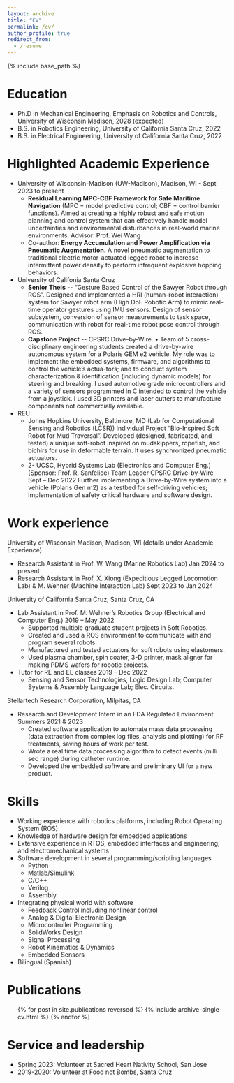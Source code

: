 ```yaml
---
layout: archive
title: "CV"
permalink: /cv/
author_profile: true
redirect_from:
  - /resume
---
```


{% include base_path %}

Education
======
* Ph.D in Mechanical Engineering, Emphasis on Robotics and Controls, University of Wisconsin Madison, 2028 (expected)
* B.S. in Robotics Engineering, University of California Santa Cruz, 2022
* B.S. in Electrical Engineering, University of California Santa Cruz, 2022

Highlighted Academic Experience
======
* University of Wisconsin-Madison (UW-Madison), Madison, WI - Sept 2023 to present
  * **Residual Learning MPC-CBF Framework for Safe Maritime Navigation** (MPC = model predictive control; CBF = control barrier functions). Aimed at creating a highly robust and safe motion planning and control system that can effectively handle model uncertainties and environmental disturbances in real-world marine environments. Advisor: Prof. Wei Wang
  * Co-author: **Energy Accumulation and Power Amplification via Pneumatic Augmentation.** A novel pneumatic augmentation to traditional electric motor-actuated legged robot to increase intermittent power density to perform infrequent explosive hopping behaviors.
* University of Califonia Santa Cruz
  * **Senior Theis** -- “Gesture Based Control of the Sawyer Robot through ROS”. Designed and implemented a HRI (human-robot interaction) system for Sawyer robot arm (High DoF Robotic Arm) to mimic real-time operator gestures using IMU sensors. Design of sensor subsystem, conversion of sensor measurements to task space, communication with robot for real-time robot pose control through ROS.
  * **Capstone Project** -- CPSRC Drive-by-Wire. •	Team of 5 cross-disciplinary engineering students created a drive-by-wire autonomous system for a Polaris GEM e2 vehicle. My role was to implement the embedded systems, firmware, and algorithms to control the vehicle’s actua-tors; and to conduct system characterization & identification (including dynamic models) for steering and breaking. I used automotive grade microcontrollers and a variety of sensors programmed in C intended to control the vehicle from a joystick. I used 3D printers and laser cutters to manufacture components not commercially available.
* REU
  * Johns Hopkins University, Baltimore, MD (Lab for Computational Sensing and Robotics (LCSR)) Individual Project “Bio-Inspired Soft Robot for Mud Traversal”. Developed (designed, fabricated, and tested) a unique soft-robot inspired on mudskippers, ropefish, and bichirs for use in deformable terrain. It uses synchronized pneumatic actuators.
  * 2-	UCSC, Hybrid Systems Lab (Electronics and Computer Eng.) (Sponsor: Prof. R. Sanfelice) Team Leader CPSRC Drive-by-Wire	Sept – Dec 2022 Further implementing a Drive-by-Wire system into a vehicle (Polaris Gen m2) as a testbed for self-driving vehicles; Implementation of safety critical hardware and software design.




Work experience
======
University of Wisconsin Madison, Madison, WI (details under Academic Experience)
-	Research Assistant in Prof. W. Wang (Marine Robotics Lab)	Jan 2024 to present
-	Research Assistant in Prof. X. Xiong (Expeditious Legged Locomotion Lab) & M. Wehner (Machine Interaction Lab)	Sept 2023 to Jan 2024

University of California Santa Cruz, Santa Cruz, CA
* Lab Assistant in Prof. M. Wehner’s Robotics Group (Electrical and Computer Eng.)	2019 – May 2022
  * Supported multiple graduate student projects in Soft Robotics.
  * Created and used a ROS environment to communicate with and program several robots.
  * Manufactured and tested actuators for soft robots using elastomers.
  * Used plasma chamber, spin coater, 3-D printer, mask aligner for making PDMS wafers for robotic projects.
* Tutor for RE and EE classes	2019 – Dec 2022
  * Sensing and Sensor Technologies, Logic Design Lab; Computer Systems & Assembly Language Lab; Elec. Circuits.

Stellartech Research Corporation, Milpitas, CA
* Research and Development Intern in an FDA Regulated Environment	Summers 2021 & 2023
  * Created software application to automate mass data processing (data extraction from complex log files, analysis and plotting) for RF treatments, saving hours of work per test.
  * Wrote a real time data processing algorithm to detect events (milli sec range) during catheter runtime.
  * Developed the embedded software and preliminary UI for a new product.
  
Skills
======
* Working experience with robotics platforms, including Robot Operating System (ROS)
* Knowledge of hardware design for embedded applications
* Extensive experience in RTOS, embedded interfaces and engineering, and electromechanical systems
* Software development in several programming/scripting languages
  * Python
  * Matlab/Simulink
  * C/C++
  * Verilog
  * Assembly
* Integrating physical world with software
  * Feedback Control including nonlinear control
  * Analog & Digital Electronic Design
  * Microcontroller Programming
  * SolidWorks Design
  * Signal Processing
  * Robot Kinematics & Dynamics
  * Embedded Sensors
* Bilingual (Spanish)

Publications
======
  <ul>{% for post in site.publications reversed %}
    {% include archive-single-cv.html %}
  {% endfor %}</ul>
  
<!-- Talks
======
  <ul>{% for post in site.talks reversed %}
    {% include archive-single-talk-cv.html  %}
  {% endfor %}</ul> -->
  
<!-- Teaching
======
  <ul>{% for post in site.teaching reversed %}
    {% include archive-single-cv.html %}
  {% endfor %}</ul> -->
  
Service and leadership
======
* Spring 2023: Volunteer at Sacred Heart Nativity School, San Jose
* 2019-2020: Volunteer at Food not Bombs, Santa Cruz

